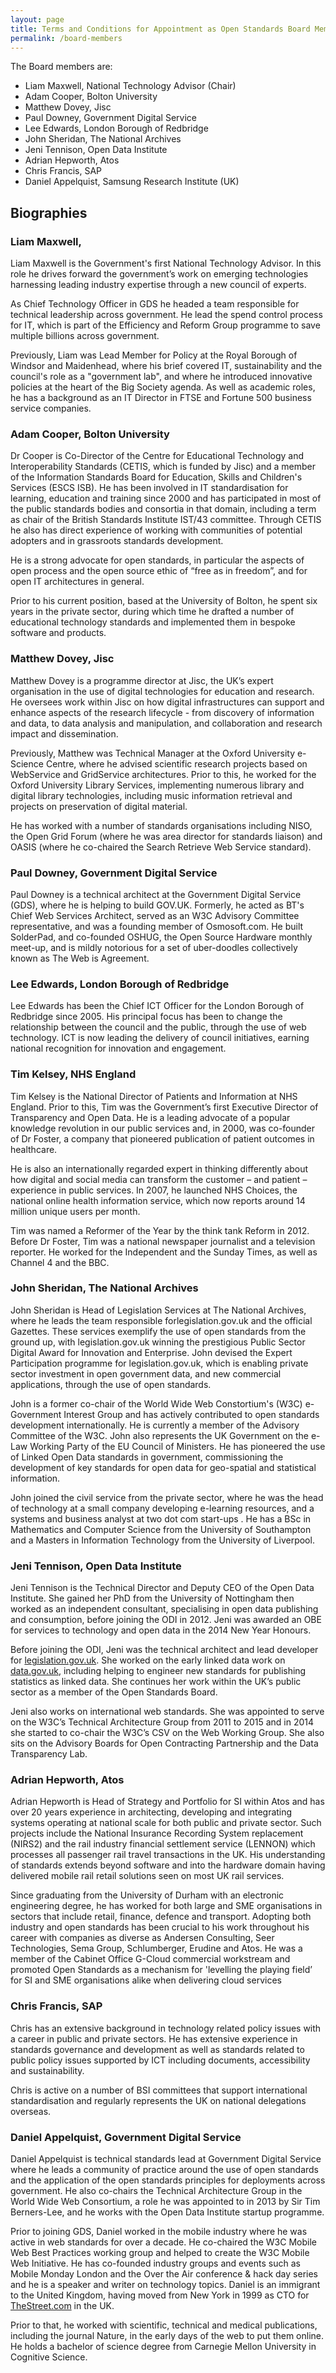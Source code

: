 ```yaml
---
layout: page
title: Terms and Conditions for Appointment as Open Standards Board Member
permalink: /board-members
---
```


The Board members are:

* Liam Maxwell, National Technology Advisor (Chair)
* Adam Cooper, Bolton University
* Matthew Dovey, Jisc
* Paul Downey, Government Digital Service
* Lee Edwards, London Borough of Redbridge
* John Sheridan, The National Archives
* Jeni Tennison, Open Data Institute
* Adrian Hepworth, Atos
* Chris Francis, SAP
* Daniel Appelquist,  Samsung Research Institute (UK)

## Biographies

### Liam Maxwell,

Liam Maxwell is the Government's first National Technology Advisor. In this role he drives forward the government’s work on emerging technologies harnessing leading industry expertise through a new council of experts.

As Chief Technology Officer in GDS he headed a team  responsible for technical leadership across government. He lead the spend control process for IT, which is part of the Efficiency and Reform Group programme to save multiple billions across government.

Previously, Liam was Lead Member for Policy at the Royal Borough of Windsor and Maidenhead, where his brief covered IT, sustainability and the council's role as a "government lab", and where he introduced innovative policies at the heart of the Big Society agenda. As well as academic roles, he has a background as an IT Director in FTSE and Fortune 500 business service companies.

### Adam Cooper, Bolton University

Dr Cooper is Co-Director of the Centre for Educational Technology and Interoperability Standards (CETIS, which is funded by Jisc) and a member of the Information Standards Board for Education, Skills and Children's Services (ESCS ISB). He has been involved in IT standardisation for learning, education and training since 2000 and has participated in most of the public standards bodies and consortia in that domain, including a term as chair of the British Standards Institute IST/43 committee. Through CETIS he also has direct experience of working with communities of potential adopters and in grassroots standards development.

He is a strong advocate for open standards, in particular the aspects of open process and the open source ethic of “free as in freedom”, and for open IT architectures in general.

Prior to his current position, based at the University of Bolton, he spent six years in the private sector, during which time he drafted a number of educational technology standards and implemented them in bespoke software and products.

### Matthew Dovey, Jisc

Matthew Dovey is a programme director at Jisc, the UK’s expert organisation in the use of digital technologies for education and research. He oversees work within Jisc on how digital infrastructures can support and enhance aspects of the research lifecycle - from discovery of information and data, to data analysis and manipulation, and collaboration and research impact and dissemination.

Previously, Matthew was Technical Manager at the Oxford University e-Science Centre, where he advised scientific research projects based on WebService and GridService architectures. Prior to this, he worked for the Oxford University Library Services, implementing numerous library and digital library technologies, including music information retrieval and projects on preservation of digital material.

He has worked with a number of standards organisations including NISO, the Open Grid Forum (where he was area director for standards liaison) and OASIS (where he co-chaired the Search Retrieve Web Service standard).

### Paul Downey, Government Digital Service

Paul Downey is a technical architect at the Government Digital Service (GDS), where he is helping to build GOV.UK. Formerly, he acted as BT's Chief Web Services Architect, served as an W3C Advisory Committee representative, and was a founding member of Osmosoft.com. He built SolderPad, and co-founded OSHUG, the Open Source Hardware monthly meet-up, and is mildly notorious for a set of uber-doodles collectively known as The Web is Agreement.

### Lee Edwards, London Borough of Redbridge

Lee Edwards has been the Chief ICT Officer for the London Borough of Redbridge since 2005. His principal focus has been to change the relationship between the council and the public, through the use of web technology. ICT is now leading the delivery of council initiatives, earning national recognition for innovation and engagement.

### Tim Kelsey, NHS England

Tim Kelsey is the National Director of Patients and Information at NHS England. Prior to this, Tim was the Government’s first Executive Director of Transparency and Open Data. He is a leading advocate of a popular knowledge revolution in our public services and, in 2000, was co-founder of Dr Foster, a company that pioneered publication of patient outcomes in healthcare.

He is also an internationally regarded expert in thinking differently about how digital and social media can transform the customer – and patient – experience in public services. In 2007, he launched NHS Choices, the national online health information service, which now reports around 14 million unique users per month.

Tim was named a Reformer of the Year by the think tank Reform in 2012. Before Dr Foster, Tim was a national newspaper journalist and a television reporter. He worked for the Independent and the Sunday Times, as well as Channel 4 and the BBC.

### John Sheridan, The National Archives

John Sheridan is Head of Legislation Services at The National Archives, where he leads the team responsible forlegislation.gov.uk and the official Gazettes. These services exemplify the use of open standards from the ground up, with legislation.gov.uk winning the prestigious Public Sector Digital Award for Innovation and Enterprise. John devised the Expert Participation programme for legislation.gov.uk, which is enabling private sector investment in open government data, and new commercial applications, through the use of open standards.

John is a former co-chair of the World Wide Web Constortium's (W3C) e-Government Interest Group and has actively contributed to open standards development internationally. He is currently a member of the Advisory Committee of the W3C. John also represents the UK Government on the e-Law Working Party of the EU Council of Ministers. He has pioneered the use of Linked Open Data standards in government, commissioning the development of key standards for open data for geo-spatial and statistical information.

John joined the civil service from the private sector, where he was the head of technology at a small company developing e-learning resources, and a systems and business analyst at two dot com start-ups . He has a BSc in Mathematics and Computer Science from the University of Southampton and a Masters in Information Technology from the University of Liverpool.

### Jeni Tennison, Open Data Institute

Jeni Tennison is the Technical Director and Deputy CEO of the Open Data Institute. She gained her PhD from the University of Nottingham then worked as an independent consultant, specialising in open data publishing and consumption, before joining the ODI in 2012. Jeni was awarded an OBE for services to technology and open data in the 2014 New Year Honours.<br>

Before joining the ODI, Jeni was the technical architect and lead developer for <a href="http://legislation.gov.uk">legislation.gov.uk</a>. She worked on the early linked data work on <a href="http://data.gov.uk">data.gov.uk</a>, including helping to engineer new standards for publishing statistics as linked data. She continues her work within the UK’s public sector as a member of the Open Standards Board.

Jeni also works on international web standards. She was appointed to serve on the W3C’s Technical Architecture Group from 2011 to 2015 and in 2014 she started to co-chair the W3C’s CSV on the Web Working Group. She also sits on the Advisory Boards for Open Contracting Partnership and the Data Transparency Lab.

### Adrian Hepworth, Atos

Adrian Hepworth is Head of Strategy and Portfolio for SI within Atos and has over 20 years experience in architecting, developing and integrating systems operating at national scale for both public and private sector. Such projects include the National Insurance Recording System replacement (NIRS2) and the rail industry financial settlement service (LENNON) which processes all passenger rail travel transactions in the UK. His understanding of standards extends beyond software and into the hardware domain having delivered mobile rail retail solutions seen on most UK rail services.

Since graduating from the University of Durham with an electronic engineering degree, he has worked for both large and SME organisations in sectors that include retail, finance, defence and transport. Adopting both industry and open standards has been crucial to his work throughout his career with companies as diverse as Andersen Consulting, Seer Technologies, Sema Group, Schlumberger, Erudine and Atos. He was a member of the Cabinet Office G-Cloud commercial workstream and promoted Open Standards as a mechanism for 'levelling the playing field’ for SI and SME organisations alike when delivering cloud services

### Chris Francis, SAP

Chris has an extensive background in technology related policy issues with a career in public and private sectors.  He has extensive experience in standards governance and development as well as standards related to public policy issues supported by ICT including documents, accessibility and sustainability.  

Chris is active on a number of BSI committees that support international standardisation and regularly represents the UK on national delegations overseas.

### Daniel Appelquist, Government Digital Service

Daniel Appelquist is technical standards lead at Government Digital Service where he leads a community of practice around the use of open standards and the application of the open standards principles for deployments across government. He also co-chairs the Technical Architecture Group in the World Wide Web Consortium, a role he was appointed to in 2013 by Sir Tim Berners-Lee, and he works with the Open Data Institute startup programme.

Prior to joining GDS, Daniel worked in the mobile industry where he was active in web standards for over a decade. He co-chaired the W3C Mobile Web Best Practices working group and helped to create the W3C Mobile Web Initiative. He has co-founded industry groups and events such as Mobile Monday London and the Over the Air conference &amp; hack day series and he is a speaker and writer on technology topics. Daniel is an immigrant to the United Kingdom, having moved from New York in 1999 as CTO for <a href="http://thestreet.com/">TheStreet.com</a> in the UK.

Prior to that, he worked with scientific, technical and medical publications, including the journal Nature, in the early days of the web to put them online. He holds a bachelor of science degree from Carnegie Mellon University in Cognitive Science.
